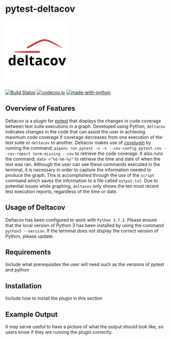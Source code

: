 # pytest-deltacov

![logo](.github/Logo.png "pytest-deltacov")

[![Build Status](https://api.travis-ci.com/inTestiGator/pytest-deltacov.svg?branch=master)](https://travis-ci.com/inTestiGator/pytest-deltacov)
[![codecov.io](http://codecov.io/github/inTestiGator/pytest-deltacov/coverage.svg?branch=master)](http://codecov.io/github/inTestiGator/pytest-deltacov?branch=master)
[![made-with-python](https://img.shields.io/badge/Made%20with-Python-orange.svg)](https://www.python.org/)

## Overview of Features

Deltacov is a plugin for [pytest](https://github.com/pytest-dev) that displays
the changes in code coverage between test suite executions in a graph. Developed
using Python, `deltacov` indicates changes in the code that can assist the user
in achieving maximum code coverage if coverage decreases from one execution of
the test suite or `deltacov` to another. Deltacov makes use of
[covplugin](https://pypi.org/project/pytest-cov/) by running the command;
`pipenv run pytest -x -s --cov-config pytest.cov --cov-report term-missing --cov`
to retrieve the code coverage. It also runs the command; `date +"%d-%m-%y"` to
retrieve the time and date of when the test was ran. Although the user can see
these commands executed in the terminal, it is necessary in order to capture the
information needed to produce the graph. This is accomplished through the use of
the `script` command which saves the information to a file called `output.txt`.
Due to potential issues while graphing, `deltacov` only shows the ten most recent
test execution reports, regardless of the time or date.

## Usage of Deltacov

Deltacov has been configured to work with `Python 3.7.2`. Please ensure that the
local version of Python 3 has been installed by using the command `python3 --version`.
If the terminal does not display the correct version of Python, please update.

## Requirements

  Include what prerequisites the user will need such as the versions of pytest
  and python

## Installation

  Include how to install the plugin in this section

## Example Output

  It may serve useful to have a picture of what the output should look like,
  so users know if they are running the plugin correctly.
